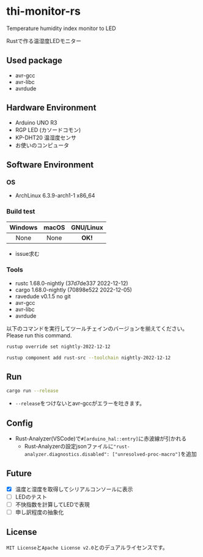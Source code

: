 # thi-monitor-rs

Temperature humidity index monitor to LED

Rustで作る温湿度LEDモニター

## Used package

- avr-gcc
- avr-libc
- avrdude


## Hardware Environment

- Arduino UNO R3
- RGP LED (カソードコモン)
- KP-DHT20 温湿度センサ
- お使いのコンピュータ

## Software Environment
### OS
- ArchLinux 6.3.9-arch1-1 x86_64

### Build test

| Windows | macOS | GNU/Linux |
|:-------:|:-----:|:---------:|
|  None   | None  |  __OK!__  |

- issue求む

### Tools

- rustc 1.68.0-nightly (37d7de337 2022-12-12)
- cargo 1.68.0-nightly (70898e522 2022-12-05)
- ravedude v0.1.5 no git
- avr-gcc
- avr-libc
- avrdude

以下のコマンドを実行してツールチェインのバージョンを揃えてください。
Please run this command.

```sh
rustup override set nightly-2022-12-12
```
```sh
rustup component add rust-src --toolchain nightly-2022-12-12
```
## Run

```sh
cargo run --release
```

- `--release`をつけないとavr-gccがエラーを吐きます。

## Config
- Rust-Analyzer(VSCode)で`#[arduino_hal::entry]`に赤波線が引かれる
    - Rust-Analyzerの設定jsonファイルに`"rust-analyzer.diagnostics.disabled": ["unresolved-proc-macro"]`を追加

## Future
- [x] 温度と湿度を取得してシリアルコンソールに表示
- [ ] LEDのテスト
- [ ] 不快指数を計算してLEDで表現
- [ ] 申し訳程度の抽象化

## License
`MIT License`と`Apache License v2.0`とのデュアルライセンスです。
